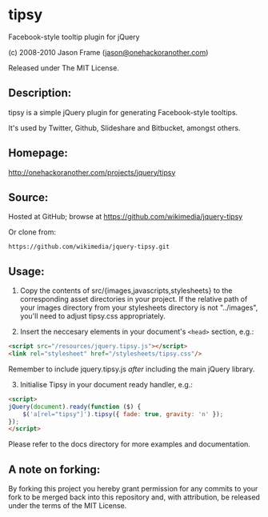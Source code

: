 # tipsy

Facebook-style tooltip plugin for jQuery

(c) 2008-2010 Jason Frame (jason@onehackoranother.com)

Released under The MIT License.

## Description:

tipsy is a simple jQuery plugin for generating Facebook-style tooltips.

It's used by Twitter, Github, Slideshare and Bitbucket, amongst others.

## Homepage:

http://onehackoranother.com/projects/jquery/tipsy

## Source:

Hosted at GitHub; browse at https://github.com/wikimedia/jquery-tipsy

Or clone from:

`https://github.com/wikimedia/jquery-tipsy.git`

## Usage:

1. Copy the contents of src/{images,javascripts,stylesheets} to the corresponding asset directories in your project. 
   If the relative path of your images directory from your stylesheets directory is not "../images", you'll need to adjust tipsy.css appropriately.

2. Insert the neccesary elements in your document's `<head>` section, e.g.:
 ```html
 <script src="/resources/jquery.tipsy.js"></script>
 <link rel="stylesheet" href="/stylesheets/tipsy.css"/>
 ```

 Remember to include jquery.tipsy.js *after* including the main jQuery library.

3. Initialise Tipsy in your document ready handler, e.g.:
 ```html
 <script>
 jQuery(document).ready(function ($) {
     $('a[rel="tipsy"]').tipsy({ fade: true, gravity: 'n' });
 });
 </script>
 ```

Please refer to the docs directory for more examples and documentation.

## A note on forking:

By forking this project you hereby grant permission for any commits to your fork to be
merged back into this repository and, with attribution, be released under the terms of
the MIT License.
